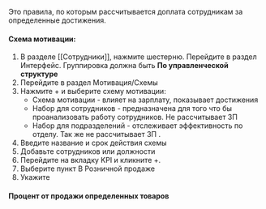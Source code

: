 Это правила, по которым рассчитывается доплата сотрудникам за определенные достижения. 

#### Схема мотивации:
1. В разделе [[Сотрудники]], нажмите шестерню. Перейдите в раздел Интерфейс. Группировка должна быть **По управленческой структуре**
2. Перейдите в раздел Мотивация/Схемы
3. Нажмите + и выберите схему мотивации:
	- Схема мотивации - влияет на зарплату, показывает достижения
	- Набор для сотрудников - предназначена для того что бы проанализовать работу сотрудников. Не рассчитывает ЗП
	- Набор для подразделений - отслеживает эффективность по отделу. Так же не рассчитывает ЗП .
4. Введите название и срок действия схемы
5. Добавьте сотрудников или должности 
6. Перейдите на вкладку KPI и кликните +.
7. Выберите пункт В Розничной продаже
8. Укажите 
#### Процент от продажи определенных товаров
